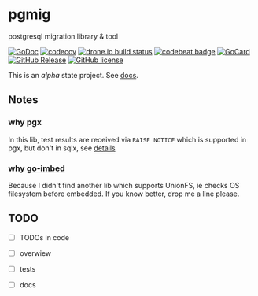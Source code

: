 # pgmig
postgresql migration library &amp; tool


[![GoDoc][gd1]][gd2]
 [![codecov][cc1]][cc2]
 [![drone.io build status][bs1]][bs2]
 [![codebeat badge][cb1]][cb2]
 [![GoCard][gc1]][gc2]
 [![GitHub Release][gr1]][gr2]
 [![GitHub license][gl1]][gl2]

[cb1]: https://codebeat.co/badges/4f5f1a84-01ac-4c41-a257-62e2216f1428
[cb2]: https://codebeat.co/projects/github-com-pgmig-pgmig-master
[bs1]: https://cloud.drone.io/api/badges/pgmig/pgmig/status.svg
[bs2]: https://cloud.drone.io/pgmig/pgmig
[cc1]: https://codecov.io/gh/pgmig/pgmig/branch/master/graph/badge.svg
[cc2]: https://codecov.io/gh/pgmig/pgmig
[gd1]: https://godoc.org/github.com/pgmig/pgmig?status.svg
[gd2]: https://godoc.org/github.com/pgmig/pgmig
[gc1]: https://goreportcard.com/badge/github.com/pgmig/pgmig
[gc2]: https://goreportcard.com/report/github.com/pgmig/pgmig
[gr1]: https://img.shields.io/github/release/pgmig/pgmig.svg
[gr2]: https://github.com/pgmig/pgmig/releases
[gl1]: https://img.shields.io/github/license/pgmig/pgmig.svg
[gl2]: https://github.com/pgmig/pgmig/blob/master/LICENSE

This is an *alpha* state project. See [docs](https://pgmig.github.io/).

## Notes

### why pgx

In this lib, test results are received via `RAISE NOTICE` which is supported in pgx, but don't in sqlx, see [details](https://stackoverflow.com/a/59276504/5199825)

### why [go-imbed](https://github.com/growler/go-imbed)

Because I didn't find another lib which supports UnionFS, ie checks OS filesystem before embedded. If you know better, drop me a line please.

## TODO

* [ ] TODOs in code
* [ ] overwiew
* [ ] tests
* [ ] docs

